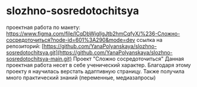 # slozhno-sosredotochitsya
проектная работа по макету: https://www.figma.com/file/lCqDbWjgllgJtb2hmCqfyX/%236-Сложно-сосредоточиться?node-id=601%3A290&mode=dev
ссылка на репозиторий: [https://github.com/YanaPolyanskaya/slozhno-sosredotochitsya.git](https://github.com/YanaPolyanskaya/slozhno-sosredotochitsya-main.git)
Проект "Сложно сосредоточиться"
Данная проектная работа несет в себе ученический характер. Благодаря этому проекту я научилась верстать адаптивную страницу.
Также получила много практический знаний (переменные, медиазапросы)
